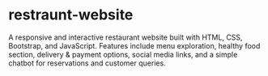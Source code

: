 # restraunt-website
A responsive and interactive restaurant website built with HTML, CSS, Bootstrap, and JavaScript. Features include menu exploration, healthy food section, delivery &amp; payment options, social media links, and a simple chatbot for reservations and customer queries.
